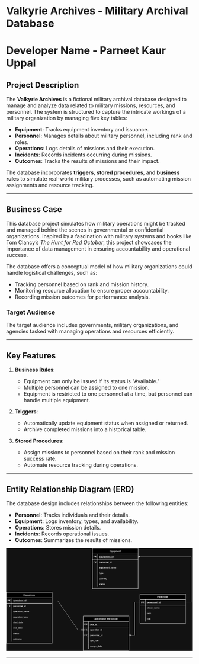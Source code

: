 # Valkyrie Archives - Military Archival Database

# Developer Name - Parneet Kaur Uppal

## Project Description

The **Valkyrie Archives** is a fictional military archival database designed to manage and analyze data related to military missions, resources, and personnel. The system is structured to capture the intricate workings of a military organization by managing five key tables:

- **Equipment**: Tracks equipment inventory and issuance.
- **Personnel**: Manages details about military personnel, including rank and roles.
- **Operations**: Logs details of missions and their execution.
- **Incidents**: Records incidents occurring during missions.
- **Outcomes**: Tracks the results of missions and their impact.

The database incorporates **triggers**, **stored procedures**, and **business rules** to simulate real-world military processes, such as automating mission assignments and resource tracking.

---

## Business Case

This database project simulates how military operations might be tracked and managed behind the scenes in governmental or confidential organizations. Inspired by a fascination with military systems and books like Tom Clancy’s *The Hunt for Red October*, this project showcases the importance of data management in ensuring accountability and operational success.

The database offers a conceptual model of how military organizations could handle logistical challenges, such as:

- Tracking personnel based on rank and mission history.
- Monitoring resource allocation to ensure proper accountability.
- Recording mission outcomes for performance analysis.

### Target Audience

The target audience includes governments, military organizations, and agencies tasked with managing operations and resources efficiently.

---

## Key Features

1. **Business Rules**:
   - Equipment can only be issued if its status is "Available."
   - Multiple personnel can be assigned to one mission.
   - Equipment is restricted to one personnel at a time, but personnel can handle multiple equipment.

2. **Triggers**:
   - Automatically update equipment status when assigned or returned.
   - Archive completed missions into a historical table.

3. **Stored Procedures**:
   - Assign missions to personnel based on their rank and mission success rate.
   - Automate resource tracking during operations.

---

## Entity Relationship Diagram (ERD)

The database design includes relationships between the following entities:
- **Personnel**: Tracks individuals and their details.
- **Equipment**: Logs inventory, types, and availability.
- **Operations**: Stores mission details.
- **Incidents**: Records operational issues.
- **Outcomes**: Summarizes the results of missions.

![ERD Diagram](ERD/DB%20ERD.drawio.png)

---

